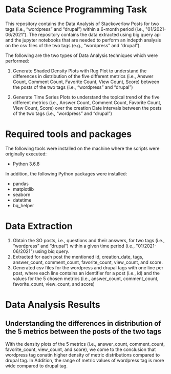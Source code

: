 # Data Science Programming Task
This repository contains the Data Analysis of Stackoverlow Posts for two tags (i.e., “wordpress” and “drupal”)  within a 6-month period (i.e., "01/2021-06/2021”). The repository contains the data extracted using big query api and the jupyter notebooks that are needed to perform an indepth analysis on the csv files of the two tags (e.g., “wordpress” and “drupal”). 

The following are the two types of Data Analysis techniques which were performed: 

1. Generate Shaded Density Plots with Rug Plot to understand the differences in distribution of the five different metrics (i.e., Answer Count, Comment Count, Favorite Count, View Count, Score) between the posts of the two tags (i.e.,  “wordpress” and “drupal”)

2. Generate Time Series Plots to understand the topical trend of the five different metrics (i.e., Answer Count, Comment Count, Favorite Count, View Count, Score) over the creation Date intervals between the posts of the two tags (i.e.,  “wordpress” and “drupal”)

# Required tools and packages
The following tools were installed on the machine where the scripts were originally executed:
* Python 3.6.8

In addition, the following Python packages were installed:

* pandas
* matplotlib
* seaborn
* datetime
* bq_helper

# Data Extraction
1. Obtain the SO posts, i.e., questions and their answers, for two tags (i.e., “wordpress” and “drupal”) within a given time period (i.e., "01/2021-06/2021") using biq query. 
2. Extracted for each post the mentioned id, creation_date, tags, answer_count, comment_count, favorite_count, view_count, and score. 
3. Generated csv files for the wordpress and drupal tags with one line per post, where each line contains an identifier for a post (i.e., id) and the values for the 5 chosen metrics (i.e., answer_count, comment_count, favorite_count, view_count, and score)

# Data Analysis Results

## Understanding the differences in distribution of the 5 metrics between the posts of the two tags

With the density plots of the 5 metrics (i.e., answer_count, comment_count, favorite_count, view_count, and score), we come to the conclusion that wordpress tag conatin higher density of metric distributions compared to drupal tag. In Addition, the range of metric values of wordpress tag is more wide compared to drupal tag.


